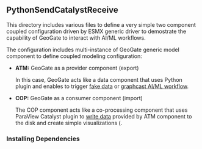 ## PythonSendCatalystReceive

This directory includes various files to define a very simple two component coupled configuration driven by ESMX generic driver to demostrate the capability of GeoGate to interact with AI/ML workflows.

The configuration includes multi-instance of GeoGate generic model component to define coupled modeling configuration:

- **ATM:** GeoGate as a provider component (export)

  In this case, GeoGate acts like a data component that uses Python plugin and enables to trigger [fake data](https://github.com/geogate-io/GeoGateApps/blob/main/PythonSendCatalystRecv/data_fake.py) or [graphcast AI/ML workflow](https://github.com/geogate-io/GeoGateApps/blob/main/PythonSendCatalystRecv/data_graphcast.py).

- **COP:** GeoGate as a consumer component (import)

  The COP component acts like a co-processing component that uses ParaView Catalyst plugin to [write data](https://github.com/geogate-io/GeoGateApps/blob/main/PythonSendCatalystRecv/catalyst_grid_writer.py) provided by ATM component to the disk and create simple visualizations (.

### Installing Dependencies
